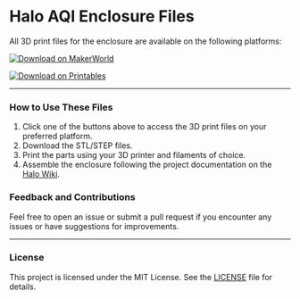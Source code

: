 # Halo AQI Enclosure Files

All 3D print files for the enclosure are available on the following platforms:

[![Download on MakerWorld](https://img.shields.io/badge/Download_On-MakerWorld-orange?style=for-the-badge&logo=3dprint)](https://makerworld.com/en/models/868005#profileId-819423)

[![Download on Printables](https://img.shields.io/badge/Download_On-Printables-blue?style=for-the-badge&logo=3dprint)](https://www.printables.com/model/1104248-halo-the-air-quality-sensor-that-smells-trouble-be)

---

### How to Use These Files
1. Click one of the buttons above to access the 3D print files on your preferred platform.
2. Download the STL/STEP files.
3. Print the parts using your 3D printer and filaments of choice.
4. Assemble the enclosure following the project documentation on the [Halo Wiki](https://github.com/yashmulgaonkar/halo/wiki).

### Feedback and Contributions
Feel free to open an issue or submit a pull request if you encounter any issues or have suggestions for improvements.

---

### License
This project is licensed under the MIT License. See the [LICENSE](https://github.com/yashmulgaonkar/halo/blob/main/LICENSE) file for details.

